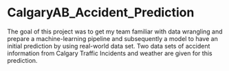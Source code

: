 # CalgaryAB_Accident_Prediction
The goal of this project was to get my team familiar with data wrangling and prepare a machine-learning pipeline and subsequently a model to have an initial prediction by using real-world data set. Two data sets of accident information from Calgary Traffic Incidents and weather are given for this prediction.
